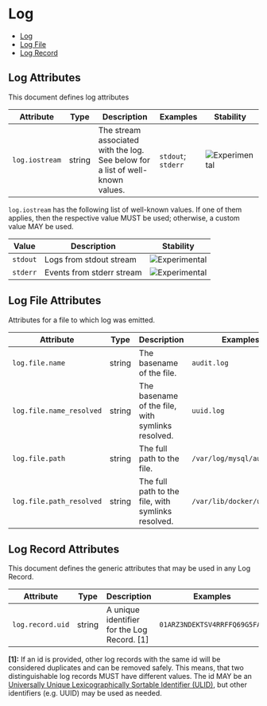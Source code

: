 
<!--- Hugo front matter used to generate the website version of this page:
--->

<!-- NOTE: THIS FILE IS AUTOGENERATED. DO NOT EDIT BY HAND. -->
<!-- see templates/registry/markdown/attribute_namespace.md.j2 -->

# Log

- [Log](#log-attributes)
- [Log File](#log-file-attributes)
- [Log Record](#log-record-attributes)


## Log Attributes

This document defines log attributes


| Attribute  | Type | Description  | Examples  | Stability |
|---|---|---|---|---|
| `log.iostream` | string | The stream associated with the log. See below for a list of well-known values. | `stdout`; `stderr` | ![Experimental](https://img.shields.io/badge/-experimental-blue) |



`log.iostream` has the following list of well-known values. If one of them applies, then the respective value MUST be used; otherwise, a custom value MAY be used.

| Value  | Description | Stability |
|---|---|---|
| `stdout` | Logs from stdout stream | ![Experimental](https://img.shields.io/badge/-experimental-blue) |
| `stderr` | Events from stderr stream | ![Experimental](https://img.shields.io/badge/-experimental-blue) |


## Log File Attributes

Attributes for a file to which log was emitted.


| Attribute  | Type | Description  | Examples  | Stability |
|---|---|---|---|---|
| `log.file.name` | string | The basename of the file. | `audit.log` | ![Experimental](https://img.shields.io/badge/-experimental-blue) |
| `log.file.name_resolved` | string | The basename of the file, with symlinks resolved. | `uuid.log` | ![Experimental](https://img.shields.io/badge/-experimental-blue) |
| `log.file.path` | string | The full path to the file. | `/var/log/mysql/audit.log` | ![Experimental](https://img.shields.io/badge/-experimental-blue) |
| `log.file.path_resolved` | string | The full path to the file, with symlinks resolved. | `/var/lib/docker/uuid.log` | ![Experimental](https://img.shields.io/badge/-experimental-blue) |




## Log Record Attributes

This document defines the generic attributes that may be used in any Log Record.


| Attribute  | Type | Description  | Examples  | Stability |
|---|---|---|---|---|
| `log.record.uid` | string | A unique identifier for the Log Record. [1] | `01ARZ3NDEKTSV4RRFFQ69G5FAV` | ![Experimental](https://img.shields.io/badge/-experimental-blue) |


**[1]:** If an id is provided, other log records with the same id will be considered duplicates and can be removed safely. This means, that two distinguishable log records MUST have different values.
The id MAY be an [Universally Unique Lexicographically Sortable Identifier (ULID)](https://github.com/ulid/spec), but other identifiers (e.g. UUID) may be used as needed.


